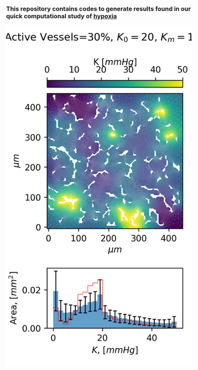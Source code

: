 ### This repository contains codes to generate results found in our quick computational study of [hypoxia](https://www.biorxiv.org/content/10.1101/2020.10.21.348474v1)

![hyp](https://github.com/topiko/Hypoxia/blob/master/2Ddiffusion/Pictures_layer_idx%3D3/ActiveVessels%3D30_K_0%3D20_K_m%3D1.png)
